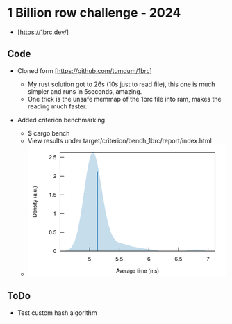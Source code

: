 # 1 Billion row challenge - 2024

* [https://1brc.dev/]

## Code

* Cloned form [https://github.com/tumdum/1brc]
  * My rust solution got to 26s (10s just to read file), this one is much simpler and runs in 5seconds, amazing.
  * One trick is the unsafe memmap of the 1brc file into ram, makes the reading much faster.

* Added criterion benchmarking
  * $ cargo bench
  * View results under target/criterion/bench_1brc/report/index.html
  * ![Sample from report](pdf_small.svg)

## ToDo

* Test custom hash algorithm
